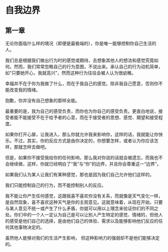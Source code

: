 # 自我边界

## 第一章

无论你面临什么样的境况（即便是最极端的），你是唯一能够控制你自己生活的人。

我们总是根据我们做出行为时的感觉或期待，去想象其他人的想法和感觉究竟如何。然而，我们常常忽略自己的行为意图，不说出来。承认自己的行为动机简单，如“只要她开心，我就高兴”，然而这种行为往往会被人认为很幼稚。

幸福并不在于你为我做了什么，而在于我自己的感觉。除非我自己愿意，否则你不能改变我的情绪。

抱歉，你并没有自己想象的那样全能。

最重要的是，我为自己的感受负责，而你也为你自己的感受负责。更直白地说，接受者能不能接受不在于给予者的心意，而在于接受者的思想、感觉、期望和接受程度。

如果你打开心扉，让我进入，那么你就允许我来影响你，这样的话，我就能让你快乐。不过，其实，你的反应方式是由你决定的，你想要怎样，或者认为你应该怎样，那就怎样去做吧。

但是，如果你不接受我给你的任何影响，那么我对你说的话就会被遗忘，而我也不会继续做，这样，你就已经明白了“我”与“你”的边界，并且你会尊重这一“边界”。

如果我们认为某人让我们有某种感觉，那也是因为我们自己允许他们这样的。

我们只能控制自己的行为，而不能控制别人的反应。

我不能让你产生任何感觉，这跟我喜不喜欢你没有关系，而就像是天气变化一样，是自然现象，喜不喜欢这种天气是你的主观意见。这就意味着，从现在开始，只要与某人意见不统一或产生了什么矛盾，你就可以用以上理念来验证你们的不同之处。你们中的一个人一定认为自己是可以让别人产生特定的感觉、情绪的，但他人的感受是他们自己的选择，是由他们自己的体验、需求以及能够影响他们反应的任何其他事物决定的。

虽然他人能够对我们的生活产生影响，
但这种影响力的强弱却不是他们能够决定的。